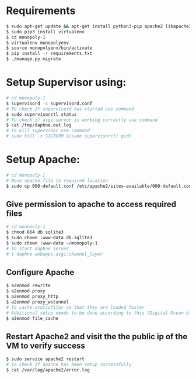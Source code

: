 # Requirements
```bash
$ sudo apt-get update && apt-get install python3-pip apache2 libapache2-mod-wsgi-py3
$ sudo pip3 install virtualenv
$ cd monopoly-1
$ virtualenv monopolyenv
$ source monopolyenv/bin/activate
$ pip install -r requirements.txt
$ ./manage.py migrate
```

# Setup **Supervisor** using:
```bash
# cd monopoly-1
$ supervisord -c supervisord.conf
# To check if supervisord has started use command
$ sudo supervisorctl status
# To check if asgi server is working correctly use command
$ cat /tmp/daphne.out.log
# To kill supervisor use command
# sudo kill -s SIGTERM $(sudo supervisorctl pid)
```
# Setup **Apache**:
```bash
# cd monopoly-1
# Move apache file to required location
$ sudo cp 000-default.conf /etc/apache2/sites-available/000-default.conf
```
## Give permission to apache to access required files
```bash
# cd monopoly-1
$ chmod 664 db.sqlite3
$ sudo chown :www-data db.sqlite3
$ sudo chown :www-data ~/monopoly-1
# To start daphne server
# $ daphne webapps.asgi:channel_layer
```

## Configure Apache
```bash
$ a2enmod rewrite
$ a2enmod proxy
$ a2enmod proxy_http
$ a2enmod proxy_wstunnel
# To cache staticfiles so that they are loaded faster
# Additional setup needs to be done according to this [Digital Ocean blog](https://www.digitalocean.com/community/tutorials/how-to-configure-apache-content-caching-on-ubuntu-14-04)
$ a2enmod file_cache
```

## Restart Apache2 and visit the the public ip of the VM to verify success
```bash
$ sudo service apache2 restart
# To check if apache has been setup successfully
$ cat /var/log/apache2/error.log
```
